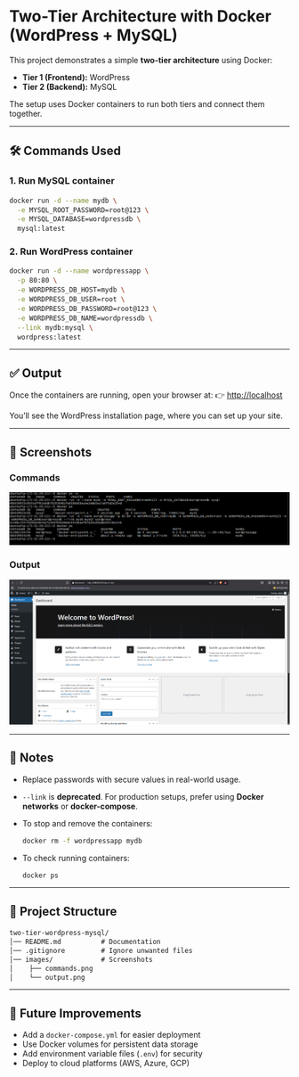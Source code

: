 # Two-Tier Architecture with Docker (WordPress + MySQL)

This project demonstrates a simple **two-tier architecture** using Docker:

* **Tier 1 (Frontend):** WordPress
* **Tier 2 (Backend):** MySQL

The setup uses Docker containers to run both tiers and connect them together.

---

## 🛠 Commands Used

### 1. Run MySQL container

```bash
docker run -d --name mydb \
  -e MYSQL_ROOT_PASSWORD=root@123 \
  -e MYSQL_DATABASE=wordpressdb \
  mysql:latest
```

### 2. Run WordPress container

```bash
docker run -d --name wordpressapp \
  -p 80:80 \
  -e WORDPRESS_DB_HOST=mydb \
  -e WORDPRESS_DB_USER=root \
  -e WORDPRESS_DB_PASSWORD=root@123 \
  -e WORDPRESS_DB_NAME=wordpressdb \
  --link mydb:mysql \
  wordpress:latest
```

---

## ✅ Output

Once the containers are running, open your browser at:
👉 [http://localhost](http://localhost)

You’ll see the WordPress installation page, where you can set up your site.

---

## 📸 Screenshots

### Commands

![Commands Screenshot](images/commands.png)

### Output

![Output Screenshot](images/output.png)

---

## 📌 Notes

* Replace passwords with secure values in real-world usage.
* `--link` is **deprecated**. For production setups, prefer using **Docker networks** or **docker-compose**.
* To stop and remove the containers:

  ```bash
  docker rm -f wordpressapp mydb
  ```
* To check running containers:

  ```bash
  docker ps
  ```

---

## 📂 Project Structure

```
two-tier-wordpress-mysql/
│── README.md          # Documentation
│── .gitignore         # Ignore unwanted files
│── images/            # Screenshots
│    ├── commands.png
│    └── output.png
```

---

## 🚀 Future Improvements

* Add a `docker-compose.yml` for easier deployment
* Use Docker volumes for persistent data storage
* Add environment variable files (`.env`) for security
* Deploy to cloud platforms (AWS, Azure, GCP)
